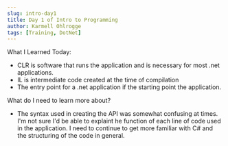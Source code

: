 ```yaml
---
slug: intro-day1
title: Day 1 of Intro to Programming
author: Karmell Ohlrogge
tags: [Training, DotNet]
---
```





What I Learned Today:
- CLR is software that runs the application and is necessary for most .net applications.
- IL is intermediate code created at the time of compilation
- The entry point for a .net application if the starting point the application. 

What do I need to learn more about?
 - The syntax used in creating the API was somewhat confusing at times. I'm not sure I'd be able to explaint he function of each line of code used in the application. I need to continue to get more familiar with C# and the structuring of the code in general. 
  
    

